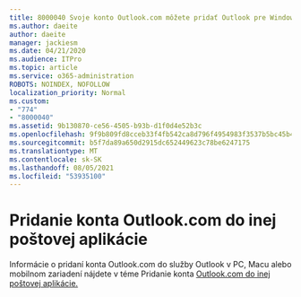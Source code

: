 ```yaml
---
title: 8000040 Svoje konto Outlook.com môžete pridať Outlook pre Windows
ms.author: daeite
author: daeite
manager: jackiesm
ms.date: 04/21/2020
ms.audience: ITPro
ms.topic: article
ms.service: o365-administration
ROBOTS: NOINDEX, NOFOLLOW
localization_priority: Normal
ms.custom:
- "774"
- "8000040"
ms.assetid: 9b130870-ce56-4505-b93b-d1f0d4e52b3c
ms.openlocfilehash: 9f9b809fd8cceb33f4fb542ca8d796f4954983f3537b5bc45b47a68b96f999b6
ms.sourcegitcommit: b5f7da89a650d2915dc652449623c78be6247175
ms.translationtype: MT
ms.contentlocale: sk-SK
ms.lasthandoff: 08/05/2021
ms.locfileid: "53935100"
---
```

# <a name="add-your-outlookcom-account-to-another-mail-app"></a>Pridanie konta Outlook.com do inej poštovej aplikácie

Informácie o pridaní konta Outlook.com do služby Outlook v PC, Macu alebo mobilnom zariadení nájdete v téme Pridanie konta [Outlook.com do inej poštovej aplikácie.](https://support.office.com/article/73f3b178-0009-41ae-aab1-87b80fa94970?wt.mc_id=Office_Outlook_com_Alchemy)
  